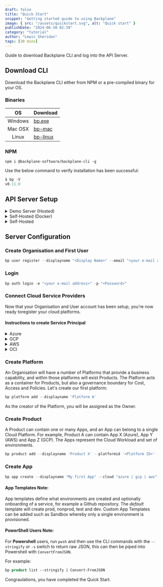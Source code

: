 ```yaml
---
draft: false
title: "Quick Start"
snippet: "Getting started guide to using Backplane"
image: { src: "/assets/quickstart.svg", alt: "Quick start" }
publishDate: "2024-06-30 02:39"
category: "tutorial"
author: "Lewis Sheridan"
tags: [30 mins]
---
```


Guide to download Backplane CLI and log into the API Server.

## Download CLI

Download the Backplane CLI either from NPM or a pre-compiled binary for your OS.

### Binaries

|   OS    | Download                         |
| :-----: | :------------------------------- |
| Windows | [bp.exe](/src/assets/bp.exe)     |
| Mac OSX | [bp-mac](/src/assets/bp-mac)     |
|  Linux  | [bp-linux](/src/assets/bp-linux) |

### NPM

```
npm i @backplane-software/backplane-cli -g
```

Use the below command to verify installation has been successful:

```js
$ bp -V
v0.11.0
```

## API Server Setup

<details>
<summary>Demo Server (Hosted)</summary>

### Using CLI

To set the CLI to use the demo server, use the following command:

```js
bp auth setserver --server https://api.backplane.dev/api
```

</details>

<details>
<summary>Self-Hosted (Docker)</summary>

#### Clone Repo

```js
mkdir backplane
git clone https://github.com/backplane-cloud/backplane.git
```

#### Docker

```js
docker build -t backplanesoftware/backplaneapi:0.26.1 .

docker network create my-network

docker run --network my-network --name api -p 8000:8000 backplanesoftware/backplaneapi:0.2
6.1

docker run —network my-network —name cli -p 3000:3000 backplanesoftware/backplanecli:0.0.1
```

</details>

<details>
<summary>Self-Hosted</summary>

#### Step 1 - Install Node

Install [Node.JS](https://nodejs.org/en/download) on your system and then from a terminal window, initialise an NPM project.

```js
mkdir backplane-api
cd backplane-api
npm init -y
npm i express dotenv @backplane-software/backplane-api
```

#### Step 2 - Setup Environment Variables

Create `.env` file, and provide the following:

```js
NODE_ENV=development
PORT=8000

JWT_SECRET=<provide-key> // Make up your own secret, this is used as the salt to CryptB for password Hashing. e.g. MyS3cureP&!00word\*

MONGO_URI=<provide-key>

MAILSENDER_USERNAME=<your-username>
MAILSENDER_PASSWORD=<provide-key>

LOGTAIL_KEY=<provide-key>
LOG_LEVEL=debug
```

#### Step 3 - Setting up MongoDB

Backplane API Server uses MongoDB as the backend datastore. See [Setting up MongoDB](mongosetup).

#### Step 4 - Setting up MailerSend

MailerSend is used as an SMTP mailrelay, so that User Registration e-mails can be sent as well as approval request e-mails. Create an account here: [MailerSend](https://www.mailersend.com/)

#### Step 5 - Setting up LogTail

`/utils/logger.js` is used as Middleware for logging purposes. It leverages LogTail, now known as Better Stack is used as a Log Repository. It's free up to 1GB a month with 3-day retention. Create an account here: [LogTail](https://betterstack.com/logs).

#### Step 6 - Create Index.js

Create `index.js` file and copy the below into it.

```js
import express from "express";
import dotenv from "dotenv";
import backplane from "@backplane-software/backplane-api";

// Load Environment Configuration
dotenv.config();

// Create Express Instance
const app = express();

// Initialise Backplane Server with Instance
backplane(app);

// Start REST API Server
const port = process.env.PORT || 5001;
app.listen(port, () =>
  console.log(`Backplane REST API Server started on port ${port}`)
);
```

#### Step 7 - Update Package.json

- Add `"type": "module"` so the script can load ES modules.
- Add `"server": "node index.js"` to the scripts section. Be sure to separate with a `,`.

#### Step 8 - Launch API Server

`npm run server` to start the server on localhost port 8000.

Use `curl http://localhost:8000` to confirm server is running. If successful you should see: `Backplane REST API Server is ready`.

</details>

## Server Configuration

### Create Organisation and First User

```js
bp user register --displayname "<Display Name>" --email "<your e-mail address>" --password "<Password>" --orgname "<Your Organisation Name>"
```

### Login

```js
bp auth login -e "<your e-mail address>" -p "<Password>"
```

### Connect Cloud Service Providers

Now that your Organisation and User account has been setup, you're now ready toregister your cloud platforms.

#### Instructions to create Service Principal

<details>
<summary>Azure</summary>

#### Creating a Service Principal in Azure

To create credentials you'll need to create an App registration in Entra ID.

1. Go to Microsoft Entra ID, and under Manage in the left side menu, select App registrations.

2. Click on New Registration and provide a name (e.g. `backplane-api`) a name and click Register.

3. Take note of the Tenant ID and Client ID.

4. Create a new Client Secret, click on Add a certificate or secret, New client secret, type a description, set expiry and click Add. Make a note of the Secret Value.

5. Assign the Service Principal you created with Contributor permission at the Subscription scope.

#### Add Azure Credentials via CLI

```js
bp cloud azure add --id "<orgID>"
--tenantid "<tenant ID>"
--clientid "<client ID>"
--clientsecret "<Your Client Secret>"
--subscriptionid "<default subscription GUID>"
```

#### Note:

The Subscription ID is required in the MVP since App environments are provisioned as Resource Groups as opposed to Subscriptions. Subscription environments will be in a future release.

</details>
<details>
<summary>GCP</summary>

#### Creating a Service Principal in GCP

1.  Login to [https://console.cloud.google.com](https://console.cloud.google.com)
2.  Go to `IAM and admin > Service accounts`
3.  Select a Project and click on Create Service Account
4.  Enter a service account name e.g. `backplane-api` and a description e.g. `For Backplane API environment provisioning`
5.  Click Create and Continue
6.  Click on Done.
7.  Click on IAM and switch to the Organisation level.
8.  Click on Grant Access
9.  Enter the service principal name e.g. `backplane-demo@backplane-core.iam.gserfviceaccount.com`
10. In role, find `Project Creator`, click Save.
11. Go back to your Project and click on IAM and Admin and then Service Accounts
12. Click on your Service Account and select Keys, Add Key, Create New Key. Use JSON as the Key Type. Click on Create. This will download a .json file.
13. Finally, go to APIs and Services and ensure Cloud Resource Manager API is enabled.

The downloaded JSON is now ready to be used in your Org.

#### Add GCP Credentials via CLI

```js
bp cloud gcp add --id "<OrgID>" --tenantid "<Enter Google Org ID>" --gcpsecret "<path-to-JSON-file>"
```

</details>
<details>
<summary>AWS</summary>

#### Creating a Service Principal in AWS

1. Login to AWS Management Console
2. Go to IAM
3. Click on Users
4. Click on Create User
5. Enter User Details e.g. `backplane-api`, click next
6. Permission Options, select attach policies directly
7. Click on Create Policy and in Policy Editor select JSON. Paste in the below JSON

```js
{
    "Version": "2012-10-17",
    "Statement": [
        {
            "Effect": "Allow",
            "Action": [
                "organizations:CreateAccount",
                "organizations:DescribeOrganization",
                "iam:ListUsers",
                "organizations:ListPolicies"
            ],
            "Resource": "*"
        }
    ]
}
```

8. Click Next, give Policy Name Backplane-account-creator
9. Click Create Policy
10. Click Create User
11. Click on the new User Created, and click on Security Credentials
12. Click on Create Access Key
13. Select Third-party service use-case and tick the confirmation and click Next
14. Create access key, record Access key and Secret access key values. Click Done.

#### Add AWS Credentials via CLI

```js
bp cloud aws add --id "<OrgId>" --clientid "<accessKey>" --clientsecret "<accessKeySecret>"
```

</details>

<details>
<summary>OCI</summary>

#### Creating a Service Principal in OCI

Creating a service principal in Oracle Cloud Infrastructure (OCI) involves setting up a dynamic group and a policy to allow a non-human entity, such as an application or script, to perform actions on your behalf. Here’s how you can set up and use a service principal for authentication:
Step 1: Create a Dynamic Group

1. Log in to the Oracle Cloud Console.
2. Navigate to Identity & Security > Dynamic Groups.
3. Create a New Dynamic Group:
   _ Click on "Create Dynamic Group".
   _ Enter a Name and Description for the dynamic group.
   _ Define the Matching Rules to include the instances or resources that you want this dynamic group to manage. For example, to include all instances in your tenancy, you might use:plaintextCopy codeALL {instance.compartment.id = '<your_compartment_ocid>'}
   _
   Step 2: Create a Policy
4. Navigate to Identity & Security > Policies.
5. Create a New Policy:
   _ Click on "Create Policy".
   _ Enter a Name, Description, and Compartment for the policy.
   _ Add the required Policy Statements. For example, to allow the dynamic group to manage all resources, you might use:plaintextCopy codeAllow dynamic-group <your_dynamic_group_name> to manage all-resources in tenancy
   _
   Step 5: Collect Information
   Collect the following information:

- User OCID
- Tenancy OCID
- Region
- API Signing Key (private key content)
- Fingerprint

Save the file as oci.json

#### Add OCI Credentials via CLI

```js
bp cloud oci add -i 66681fa21440f6afb76522e6 --ocisecret ../oci.json
```

</details>

### Create Platform

An Organisation will have a number of Platforms that provide a business capability, and within those platforms will exist Products. The Platform acts as a container for Products, but also a governance boundary for Cost, Access and Policies. Let's create our first platform:

```js
bp platform add --displayname 'Platform A'
```

As the creator of the Platform, you will be assigned as the Owner.

### Create Product

A Product can contain one or many Apps, and an App can belong to a single Cloud Platform. For example, Product A can contain App X (Azure), App Y (AWS) and App Z (GCP). The Apps represent the Cloud Workload and set of environments.

```js
bp product add --displayname 'Product X' --platformid '<Platform ID>'
```

### Create App

```js
bp app create --displayname "My first App" --cloud "azure | gcp | aws"
```

#### App Templates Note:

App templates define what environments are created and optionally onboarding of a service, for example a Github repository. The _default_ template will create prod, nonprod, test and dev. Custom App Templates can be added such as Sandbox whereby only a single environment is provisioned.

<!-- :::tip
To link an App to a Product, you will need to create a Link Request. e.g.

```js
bp request add --appid app1 --requestType link --requestedForType product
```

::: -->

#### PowerShell Users Note:

For **Powershell** users, run `pwsh` and then use the CLI commands with the `--stringify` or `-s` switch to return raw JSON, this can then be piped into Powershell with `ConvertFromJSON`.

For example:

```ps
bp product list --stringify | Convert-FromJSON
```

Congraulations, you have completed the Quick Start.
